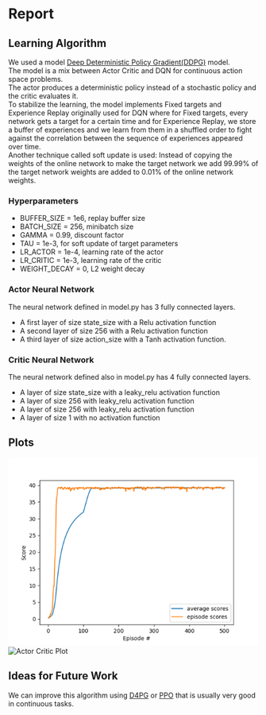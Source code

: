 # Report

## Learning Algorithm

We used a model [Deep Deterministic Policy Gradient(DDPG)](https://arxiv.org/pdf/1509.02971.pdf) model.  
The model is a mix between Actor Critic and DQN for continuous action space problems.  
The actor produces a deterministic policy instead of a stochastic policy and the critic evaluates it.  
To stabilize the learning, the model implements Fixed targets and Experience Replay  originally used for DQN where for Fixed targets, every network gets a target for a certain time and for Experience Replay, we store a buffer of experiences and we learn from them in a shuffled order to fight against the correlation between the sequence of experiences appeared over time.  
Another technique called soft update is used: Instead of copying the weights of the online network to make the target network we add 99.99% of the target network weights are added to 0.01% of the online network weights.

### Hyperparameters
- BUFFER_SIZE = 1e6, replay buffer size
- BATCH_SIZE = 256, minibatch size
- GAMMA = 0.99, discount factor
- TAU = 1e-3, for soft update of target parameters
- LR_ACTOR = 1e-4, learning rate of the actor 
- LR_CRITIC = 1e-3, learning rate of the critic
- WEIGHT_DECAY = 0, L2 weight decay

### Actor Neural Network
The neural network defined in model.py has 3 fully connected layers.
- A first layer of size state_size with a Relu activation function
- A second layer of size 256 with a Relu activation function
- A third layer of size action_size with a Tanh activation function.

### Critic Neural Network
The neural network defined also in model.py has 4 fully connected layers.
- A layer of size state_size with a leaky_relu activation function
- A layer of size 256 with leaky_relu activation function
- A layer of size 256 with leaky_relu activation function
- A layer of size 1 with no activation function

## Plots

![Reward Plot](scores.png)
![Actor Critic Plot](actor_critic_loss.png)
## Ideas for Future Work
We can improve this algorithm using [D4PG](https://openreview.net/forum?id=SyZipzbCb) or [PPO](https://arxiv.org/pdf/1707.06347) that is usually very good in continuous tasks.


